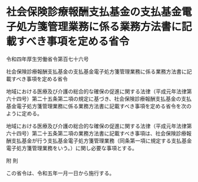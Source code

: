 # 社会保険診療報酬支払基金の支払基金電子処方箋管理業務に係る業務方法書に記載すべき事項を定める省令

令和四年厚生労働省令第百七十六号

社会保険診療報酬支払基金の支払基金電子処方箋管理業務に係る業務方法書に記載すべき事項を定める省令

地域における医療及び介護の総合的な確保の促進に関する法律（平成元年法律第六十四号）第二十五条第二項の規定に基づき、社会保険診療報酬支払基金の支払基金電子処方箋管理業務に係る業務方法書に記載すべき事項を定める省令を次のように定める。

地域における医療及び介護の総合的な確保の促進に関する法律（平成元年法律第六十四号）第二十五条第二項の業務方法書に記載すべき事項は、社会保険診療報酬支払基金が行う支払基金電子処方箋管理業務（同条第一項に規定する支払基金電子処方箋管理業務をいう。）に関し必要な事項とする。

附 則

この省令は、令和五年一月一日から施行する。

